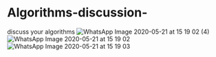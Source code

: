 # Algorithms-discussion-
discuss your algorithms
![WhatsApp Image 2020-05-21 at 15 19 02 (4)](https://user-images.githubusercontent.com/65642033/82569843-66cbed00-9b9e-11ea-8673-82c1364bd0d2.jpeg)
![WhatsApp Image 2020-05-21 at 15 19 02](https://user-images.githubusercontent.com/65642033/82569827-60d60c00-9b9e-11ea-8a6e-1aabf8a77e00.jpeg)
![WhatsApp Image 2020-05-21 at 15 19 03](https://user-images.githubusercontent.com/65642033/82569807-5c115800-9b9e-11ea-8cbf-a79bf4c5965e.jpeg)







